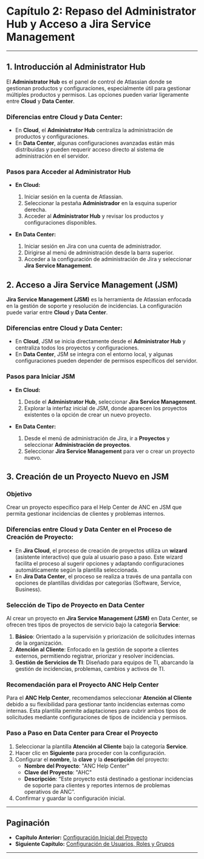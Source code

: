 
# Capítulo 2: Repaso del Administrator Hub y Acceso a Jira Service Management

---

## 1. Introducción al Administrator Hub

El **Administrator Hub** es el panel de control de Atlassian donde se gestionan productos y configuraciones, especialmente útil para gestionar múltiples productos y permisos. Las opciones pueden variar ligeramente entre **Cloud** y **Data Center**.

### Diferencias entre Cloud y Data Center:
- En **Cloud**, el **Administrator Hub** centraliza la administración de productos y configuraciones.
- En **Data Center**, algunas configuraciones avanzadas están más distribuidas y pueden requerir acceso directo al sistema de administración en el servidor.

### Pasos para Acceder al Administrator Hub
- **En Cloud:**
  1. Iniciar sesión en la cuenta de Atlassian.
  2. Seleccionar la pestaña **Administrador** en la esquina superior derecha.
  3. Acceder al **Administrator Hub** y revisar los productos y configuraciones disponibles.

- **En Data Center:**
  1. Iniciar sesión en Jira con una cuenta de administrador.
  2. Dirigirse al menú de administración desde la barra superior.
  3. Acceder a la configuración de administración de Jira y seleccionar **Jira Service Management**.

## 2. Acceso a Jira Service Management (JSM)

**Jira Service Management (JSM)** es la herramienta de Atlassian enfocada en la gestión de soporte y resolución de incidencias. La configuración puede variar entre **Cloud** y **Data Center**.

### Diferencias entre Cloud y Data Center:
- En **Cloud**, JSM se inicia directamente desde el **Administrator Hub** y centraliza todos los proyectos y configuraciones.
- En **Data Center**, JSM se integra con el entorno local, y algunas configuraciones pueden depender de permisos específicos del servidor.

### Pasos para Iniciar JSM
- **En Cloud:**
  1. Desde el **Administrator Hub**, seleccionar **Jira Service Management**.
  2. Explorar la interfaz inicial de JSM, donde aparecen los proyectos existentes o la opción de crear un nuevo proyecto.

- **En Data Center:**
  1. Desde el menú de administración de Jira, ir a **Proyectos** y seleccionar **Administración de proyectos**.
  2. Seleccionar **Jira Service Management** para ver o crear un proyecto nuevo.

## 3. Creación de un Proyecto Nuevo en JSM

### Objetivo
Crear un proyecto específico para el Help Center de ANC en JSM que permita gestionar incidencias de clientes y problemas internos.

### Diferencias entre Cloud y Data Center en el Proceso de Creación de Proyecto:
- En **Jira Cloud**, el proceso de creación de proyectos utiliza un **wizard** (asistente interactivo) que guía al usuario paso a paso. Este wizard facilita el proceso al sugerir opciones y adaptando configuraciones automáticamente según la plantilla seleccionada.
- En **Jira Data Center**, el proceso se realiza a través de una pantalla con opciones de plantillas divididas por categorías (Software, Service, Business).

### Selección de Tipo de Proyecto en Data Center
Al crear un proyecto en **Jira Service Management (JSM)** en Data Center, se ofrecen tres tipos de proyectos de servicio bajo la categoría **Service**:
1. **Básico**: Orientado a la supervisión y priorización de solicitudes internas de la organización.
2. **Atención al Cliente**: Enfocado en la gestión de soporte a clientes externos, permitiendo registrar, priorizar y resolver incidencias.
3. **Gestión de Servicios de TI**: Diseñado para equipos de TI, abarcando la gestión de incidencias, problemas, cambios y activos de TI.

### Recomendación para el Proyecto ANC Help Center
Para el **ANC Help Center**, recomendamos seleccionar **Atención al Cliente** debido a su flexibilidad para gestionar tanto incidencias externas como internas. Esta plantilla permite adaptaciones para cubrir ambos tipos de solicitudes mediante configuraciones de tipos de incidencia y permisos.

### Paso a Paso en Data Center para Crear el Proyecto
1. Seleccionar la plantilla **Atención al Cliente** bajo la categoría **Service**.
2. Hacer clic en **Siguiente** para proceder con la configuración.
3. Configurar el **nombre**, la **clave** y la **descripción** del proyecto:
   - **Nombre del Proyecto**: "ANC Help Center"
   - **Clave del Proyecto**: "AHC"
   - **Descripción**: “Este proyecto está destinado a gestionar incidencias de soporte para clientes y reportes internos de problemas operativos de ANC”.
4. Confirmar y guardar la configuración inicial.

---

## Paginación

- **Capítulo Anterior:** [Configuración Inicial del Proyecto](01_ANC_Help_Center_Capitulo_1.md)
- **Siguiente Capítulo:** [Configuración de Usuarios, Roles y Grupos](03_ANC_Help_Center_Capitulo_3.md)

---
